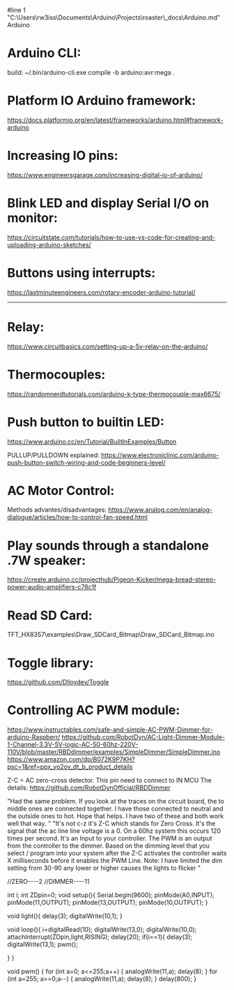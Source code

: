#line 1 "C:\\Users\\rw3iss\\Documents\\Arduino\\Projects\\roaster\\_docs\\Arduino.md"
Arduino

# Arduino CLI:
build:
~/.bin/arduino-cli.exe compile -b arduino:avr:mega .


# Platform IO Arduino framework:
https://docs.platformio.org/en/latest/frameworks/arduino.html#framework-arduino


# Increasing IO pins:
https://www.engineersgarage.com/increasing-digital-io-of-arduino/


# Blink LED and display Serial I/O on monitor:
https://circuitstate.com/tutorials/how-to-use-vs-code-for-creating-and-uploading-arduino-sketches/


# Buttons using interrupts:
https://lastminuteengineers.com/rotary-encoder-arduino-tutorial/


--------------------------------------------------------------------------------


# Relay:
https://www.circuitbasics.com/setting-up-a-5v-relay-on-the-arduino/


# Thermocouples:
https://randomnerdtutorials.com/arduino-k-type-thermocouple-max6675/



# Push button to builtin LED:
https://www.arduino.cc/en/Tutorial/BuiltInExamples/Button

PULLUP/PULLDOWN explained:
https://www.electroniclinic.com/arduino-push-button-switch-wiring-and-code-beginners-level/



# AC Motor Control:
Methods advantes/disadvantages:
https://www.analog.com/en/analog-dialogue/articles/how-to-control-fan-speed.html


# Play sounds through a standalone .7W speaker:
https://create.arduino.cc/projecthub/Pigeon-Kicker/mega-bread-stereo-power-audio-amplifiers-c78c1f


# Read SD Card:
TFT_HX8357\examples\Draw_SDCard_Bitmap\Draw_SDCard_Bitmap.ino


# Toggle library:
https://github.com/Dlloydev/Toggle


# Controlling AC PWM module:
https://www.instructables.com/safe-and-simple-AC-PWM-Dimmer-for-arduino-Raspberr/
https://github.com/RobotDyn/AC-Light-Dimmer-Module-1-Channel-3.3V-5V-logic-AC-50-60hz-220V-110V/blob/master/RBDdimmer/examples/SimpleDimmer/SimpleDimmer.ino
https://www.amazon.com/dp/B072K9P7KH?psc=1&ref=ppx_yo2ov_dt_b_product_details

Z-C = AC zero-cross detector. This pin need to connect to IN MCU
The details: https://github.com/RobotDynOfficial/RBDDimmer

"Had the same problem. If you look at the traces on the circuit board, the to middle ones are connected together. I have those connected to neutral and the outside ones to hot. Hope that helps. I have two of these and both work well that way.
"
"It's not c-z it's Z-C which stands for Zero Cross. It's the signal that the ac line line voltage is a 0. On a 60hz system this occurs 120 times per second. It's an Input to your controller. The PWM is an output from the controller to the dimmer. Based on the dimming level that you select / program into your system after the Z-C activates the controller waits X milliseconds before it enables the PWM Line. Note: I have limited the dim setting from 30-90 any lower or higher causes the lights to flicker
"


//ZERO----2
//DIMMER----11


int i;
int ZDpin=0;
void setup(){
Serial.begin(9600);
pinMode(A0,INPUT);
pinMode(11,OUTPUT);
pinMode(13,OUTPUT);
pinMode(10,OUTPUT);
}

void light(){
delay(3);
digitalWrite(10,1);
}

void loop(){
i=digitalRead(10);
digitalWrite(13,0);
digitalWrite(10,0);
attachInterrupt(ZDpin,light,RISING);
delay(20);
if(i==1){
delay(3);
digitalWrite(13,1);
pwm();

}
}

void pwm()
{
for (int a=0; a<=255;a++)
{
analogWrite(11,a);
delay(8);
}
for (int a=255; a>=0;a--)
{
analogWrite(11,a);
delay(8);
}
delay(800);
}